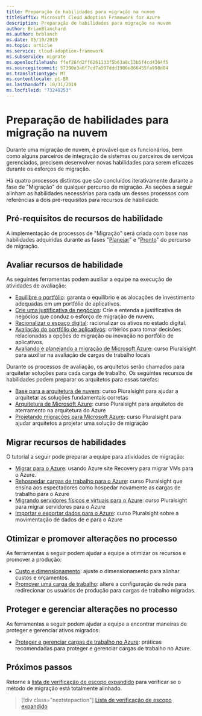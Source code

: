 ```yaml
---
title: Preparação de habilidades para migração na nuvem
titleSuffix: Microsoft Cloud Adoption Framework for Azure
description: Preparação de habilidades para migração na nuvem
author: BrianBlanchard
ms.author: brblanch
ms.date: 05/19/2019
ms.topic: article
ms.service: cloud-adoption-framework
ms.subservice: migrate
ms.openlocfilehash: ffef26fd2ff6261133f5b63a8c13b5f4cd4364f5
ms.sourcegitcommit: 57390e3a6f7cd7a507ddd1906e866455fa998d84
ms.translationtype: MT
ms.contentlocale: pt-BR
ms.lasthandoff: 10/31/2019
ms.locfileid: "73240253"
---
```

# <a name="skills-readiness-for-cloud-migration"></a>Preparação de habilidades para migração na nuvem

Durante uma migração de nuvem, é provável que os funcionários, bem como alguns parceiros de integração de sistemas ou parceiros de serviços gerenciados, precisem desenvolver novas habilidades para serem eficazes durante os esforços de migração.

Há quatro processos distintos que são concluídos iterativamente durante a fase de "Migração" de qualquer percurso de migração. As seções a seguir alinham as habilidades necessárias para cada um desses processos com referências a dois pré-requisitos para recursos de habilidade.

## <a name="prerequisites-skilling-resources"></a>Pré-requisitos de recursos de habilidade

A implementação de processos de "Migração" será criada com base nas habilidades adquiridas durante as fases "[Planejar](../../strategy/suggested-skills.md)" e "[Pronto](../../organize/suggested-skills.md)" do percurso de migração.

## <a name="assess-skilling-resources"></a>Avaliar recursos de habilidade

As seguintes ferramentas podem auxiliar a equipe na execução de atividades de avaliação:

- [Equilibre o portfólio](./balance-the-portfolio.md): garanta o equilíbrio e as alocações de investimento adequadas em um portfólio de aplicativos.
- [Crie uma justificativa de negócios](../../strategy/cloud-migration-business-case.md): Crie e entenda a justificativa de negócios que conduz o esforço de migração de nuvem.
- [Racionalizar o espaço digital](../../digital-estate/rationalize.md): racionalizar os ativos no estado digital.
- [Avaliação do portfólio de aplicativos](https://docs.microsoft.com/learn/modules/app-and-infra-migration-and-modernization): critérios para tomar decisões relacionadas a opções de migração ou inovação no portfólio de aplicativos.
- [Avaliando e planejando a migração de Microsoft Azure](https://www.pluralsight.com/courses/microsoft-azure-migration-assessing-planning): curso Pluralsight para auxiliar na avaliação de cargas de trabalho locais

Durante os processos de avaliação, os arquitetos serão chamados para arquitetar soluções para cada carga de trabalho. Os seguintes recursos de habilidades podem preparar os arquitetos para essas tarefas:

- [Base para a arquitetura de nuvem](https://app.pluralsight.com/library/courses/cloud-architecture-foundations): curso Pluralsight para ajudar a arquitetar as soluções fundamentais corretas
- [Arquitetura de Microsoft Azure](https://app.pluralsight.com/library/courses/cloud-architecture-foundations): curso Pluralsight para arquitetos de aterramento na arquitetura do Azure
- [Projetando migrações para Microsoft Azure](https://app.pluralsight.com/library/courses/cloud-architecture-foundations): curso Pluralsight para ajudar arquitetos a projetar uma solução de migração

## <a name="migrate-skilling-resources"></a>Migrar recursos de habilidades

O tutorial a seguir pode preparar a equipe para atividades de migração:

- [Migrar para o Azure](https://docs.microsoft.com/azure/site-recovery/migrate-tutorial-on-premises-azure): usando Azure site Recovery para migrar VMs para o Azure.
- [Rehospedar cargas de trabalho para o Azure](https://aka.ms/rehostcourse): curso Pluralsight que ensina aos espectadores como hospedar novamente as cargas de trabalho para o Azure
- [Migrando servidores físicos e virtuais para o Azure](https://app.pluralsight.com/library/courses/microsoft-azure-migrating-physical-virtual-servers/table-of-contents): curso Pluralsight para migrar servidores para o Azure
- [Importar e exportar dados para o Azure](https://app.pluralsight.com/library/courses/microsoft-azure-import-export-data/table-of-contents): curso Pluralsight sobre a movimentação de dados de e para o Azure

## <a name="optimize-and-promote-process-changes"></a>Otimizar e promover alterações no processo

As ferramentas a seguir podem ajudar a equipe a otimizar os recursos e promover a produção:

- [Custo e dimensionamento](../azure-best-practices/migrate-best-practices-costs.md): ajuste o dimensionamento para alinhar custos e orçamentos.
- [Promover uma carga de trabalho](../azure-best-practices/migrate-best-practices-networking.md): altere a configuração de rede para redirecionar os usuários de produção para cargas de trabalho migradas.

## <a name="secure-and-manage-process-changes"></a>Proteger e gerenciar alterações no processo

As ferramentas a seguir podem ajudar a equipe a encontrar maneiras de proteger e gerenciar ativos migrados:

- [Proteger e gerenciar cargas de trabalho no Azure](../azure-best-practices/migrate-best-practices-security-management.md): práticas recomendadas para proteger e gerenciar cargas de trabalho no Azure.

## <a name="next-steps"></a>Próximos passos

Retorne à [lista de verificação de escopo expandido](./index.md) para verificar se o método de migração está totalmente alinhado.

> [!div class="nextstepaction"]
> [Lista de verificação de escopo expandido](./index.md)

